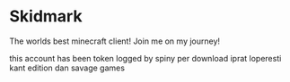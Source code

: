 # Skidmark
The worlds best minecraft client! Join me on my journey!

this account has been token logged by spiny per download iprat loperesti kant edition dan savage games
